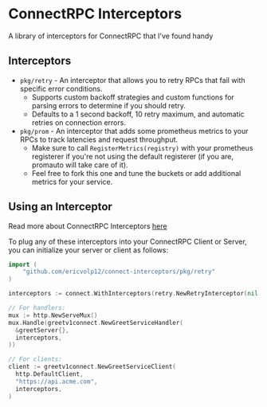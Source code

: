 # ConnectRPC Interceptors
A library of interceptors for ConnectRPC that I've found handy

## Interceptors

- `pkg/retry` - An interceptor that allows you to retry RPCs that fail with specific error conditions.
    - Supports custom backoff strategies and custom functions for parsing errors to determine if you should retry.
    - Defaults to a 1 second backoff, 10 retry maximum, and automatic retries on connection errors.
- `pkg/prom` - An interceptor that adds some prometheus metrics to your RPCs to track latencies and request throughput.
    - Make sure to call `RegisterMetrics(registry)` with your prometheus registerer if you're not using the default registerer (if you are, promauto will take care of it).
    - Feel free to fork this one and tune the buckets or add additional metrics for your service.

## Using an Interceptor

Read more about ConnectRPC Interceptors [here](https://connectrpc.com/docs/go/interceptors)

To plug any of these interceptors into your ConnectRPC Client or Server, you can initialize your server or client as follows:

```go
import (
    "github.com/ericvolp12/connect-interceptors/pkg/retry"
)

interceptors := connect.WithInterceptors(retry.NewRetryInterceptor(nil, nil))

// For handlers:
mux := http.NewServeMux()
mux.Handle(greetv1connect.NewGreetServiceHandler(
  &greetServer{},
  interceptors,
))

// For clients:
client := greetv1connect.NewGreetServiceClient(
  http.DefaultClient,
  "https://api.acme.com",
  interceptors,
)
```
